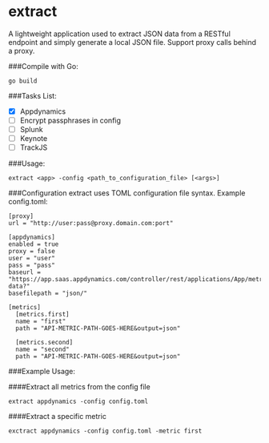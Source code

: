 # extract

A lightweight application used to extract JSON data from a RESTful endpoint and simply generate a local JSON file. Support proxy calls behind a proxy.

###Compile with Go:
```
go build
```

###Tasks List:

- [x] Appdynamics
- [ ] Encrypt passphrases in config
- [ ] Splunk
- [ ] Keynote
- [ ] TrackJS

###Usage:
```
extract <app> -config <path_to_configuration_file> [<args>]
```

###Configuration
extract uses TOML configuration file syntax. Example config.toml:

```
[proxy]
url = "http://user:pass@proxy.domain.com:port"

[appdynamics]
enabled = true
proxy = false
user = "user"
pass = "pass"
baseurl = "https://app.saas.appdynamics.com/controller/rest/applications/App/metric-data?"
basefilepath = "json/"

[metrics]
  [metrics.first]
  name = "first"
  path = "API-METRIC-PATH-GOES-HERE&output=json"

  [metrics.second]
  name = "second"
  path = "API-METRIC-PATH-GOES-HERE&output=json"
```

###Example Usage:

####Extract all metrics from the config file
```
extract appdynamics -config config.toml
```

####Extract a specific metric
```
exctract appdynamics -config config.toml -metric first
```
